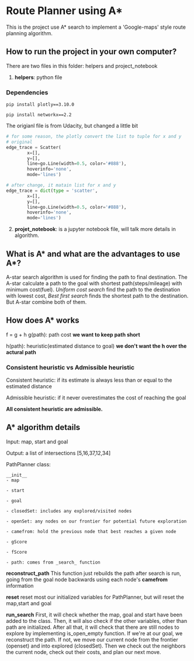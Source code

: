 # Route Planner using A* 
This is the project use A* search to implement a 'Google-maps' style route planning algorithm.

## How to run the project in your own computer? 
There are two files in this folder: helpers and project_notebook

1. **helpers**: python file 

### Dependencies
`pip install plotly==3.10.0`

`pip install networkx==2.2`

The origianl file is from Udacity, but changed a little bit
```python
# for some reason, the plotly convert the list to tuple for x and y
# original
edge_trace = Scatter(
        x=[],
        y=[],
        line=go.Line(width=0.5, color='#888'),
        hoverinfo='none',
        mode='lines')

# after change, it matain list for x and y 
edge_trace = dict(type = 'scatter',
        x=[],
        y=[],
        line=go.Line(width=0.5, color='#888'),
        hoverinfo='none',
        mode='lines')
```

2. **projet_notebook**: is a jupyter notebook file, will talk more details in algorithm. 

## What is A* and what are the advantages to use A*?
A-star search algorithm is used for finding the path to final destination. The A-star calculate a path to the goal with shortest path(steps/mileage) with minimum cost(fuel).
*Uniform cost search* find the path to the destination with lowest cost, *Best first search* finds the shortest path to the destination. But A-star combine both of them. 

## How does A* works
f = g + h
g(path): path cost **we want to keep path short**

h(path): heuristic(estimated distance to goal) **we don't want the h over the actural path** 

### Consistent heuristic vs Admissible heuristic
Consistent heuristic: if its estimate is always less than or equal to the estimated distance

Admissible heuristic: if it never overestimates the cost of reaching the goal

**All consistent heuristic are admissible.**

## A* algorithm details 
Input: map, start and goal

Output: a list of intersections [5,16,37,12,34]

PathPlanner class:

	__init__
	- map

	- start

	- goal

	- closedSet: includes any explored/visited nodes

	- openSet: any nodes on our frontier for potential future exploration

	- camefrom: hold the previous node that best reaches a given node

	- gScore

	- fScore
	
	- path: comes from _search_ function

   **reconstruct_path** This function just rebuilds the path after search is run, going from the goal node backwards using each node's **camefrom** information 

   **reset** reset most our initialized variables for PathPlanner, but will reset the map,start and goal

   **run_search** First, it will check whether the map, goal and start have been added to the class. Then, it will also check if the other variables, other than path are initialized.
   After all that, it will check that there are still nodes to explore by implementing is_open_empty function. 
   If we're at our goal, we reconstruct the path. If not, we move our current node from the frontier (openset) and into explored (closedSet).
   Then we check out the neighbors the current node, check out their costs, and plan our next move. 
